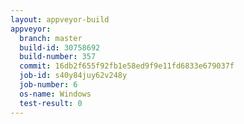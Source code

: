 ```yaml
---
layout: appveyor-build
appveyor:
  branch: master
  build-id: 30758692
  build-number: 357
  commit: 16db2f655f92fb1e58ed9f9e11fd6833e679037f
  job-id: s40y84juy62v248y
  job-number: 6
  os-name: Windows
  test-result: 0
---
```

